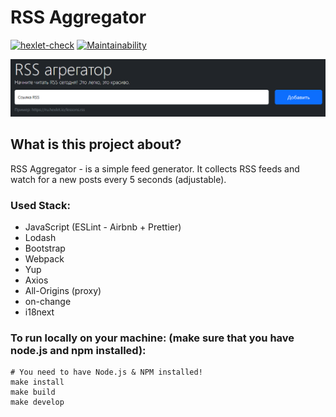 # RSS Aggregator

[![hexlet-check](https://github.com/worldspawn-web/frontend-project-11/actions/workflows/hexlet-check.yml/badge.svg)](https://github.com/worldspawn-web/frontend-project-11/actions/workflows/hexlet-check.yml)
[![Maintainability](https://api.codeclimate.com/v1/badges/b60ad971184db649807f/maintainability)](https://codeclimate.com/github/worldspawn-web/frontend-project-11/maintainability)

![image.png](public/image.png)

## What is this project about?

RSS Aggregator - is a simple feed generator. It collects RSS feeds and watch for a new posts every 5 seconds (adjustable).

### Used Stack:

- JavaScript (ESLint - Airbnb + Prettier)
- Lodash
- Bootstrap
- Webpack
- Yup
- Axios
- All-Origins (proxy)
- on-change
- i18next

### To run locally on your machine: (make sure that you have node.js and npm installed):

```
# You need to have Node.js & NPM installed!
make install
make build
make develop
```
